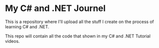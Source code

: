# My C# and .NET Journel

This is a repository where I'll upload all the stuff I create on the process of learning C# and .NET.

This repo will contain all the code that shown in my C# and .NET Tutorial videos.
